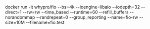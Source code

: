 docker run -it whypro/fio --bs=4k --ioengine=libaio --iodepth=32 --direct=1 --rw=rw --time_based --runtime=60  --refill_buffers --norandommap --randrepeat=0 --group_reporting --name=fio-rw --size=10M --filename=fio.test
